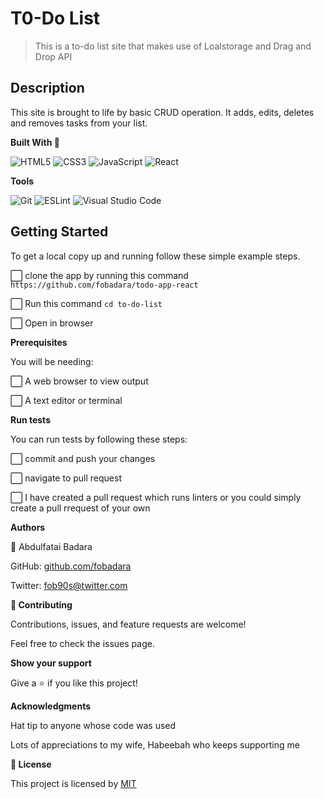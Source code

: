 # T0-Do List
>This is a to-do list site that makes use of Loalstorage and Drag and Drop API

## Description

This site is brought to life by basic CRUD operation. It adds, edits, deletes and removes tasks from your list. 

**Built With :hammer:**

![HTML5](https://img.shields.io/badge/html5-%23E34F26.svg?style=for-the-badge&logo=html5&logoColor=white) 
![CSS3](https://img.shields.io/badge/css3-%231572B6.svg?style=for-the-badge&logo=css3&logoColor=white)
![JavaScript](https://img.shields.io/badge/javascript-%23323330.svg?style=for-the-badge&logo=javascript&logoColor=%23F7DF1E)
![React](https://img.shields.io/badge/react-%2320232a.svg?style=for-the-badge&logo=react&logoColor=%2361DAFB)

**Tools**

![Git](https://img.shields.io/badge/git-%23F05033.svg?style=for-the-badge&logo=git&logoColor=white)
![ESLint](https://img.shields.io/badge/ESLint-4B3263?style=for-the-badge&logo=eslint&logoColor=white)
![Visual Studio Code](https://img.shields.io/badge/Visual%20Studio%20Code-0078d7.svg?style=for-the-badge&logo=visual-studio-code&logoColor=white) 

## Getting Started

To get a local copy up and running follow these simple example steps.

⬜ clone the app by running this command `https://github.com/fobadara/todo-app-react`

⬜ Run this command `cd to-do-list`

⬜ Open in browser

**Prerequisites**

You will be needing:

⬜ A web browser to view output

⬜ A text editor or terminal

**Run tests**

You can run tests by following these steps:

⬜ commit and push your changes

⬜ navigate to pull request

⬜ I have created a pull request which runs linters or you could simply create a pull rrequest of your own

**Authors**

👤 Abdulfatai Badara

GitHub: [github.com/fobadara](github.com/fobadara)

Twitter: [fob90s@twitter.com](fob90s@twitter.com)

**🤝 Contributing**

Contributions, issues, and feature requests are welcome!

Feel free to check the issues page.

**Show your support**

Give a ⭐️ if you like this project!

**Acknowledgments**

Hat tip to anyone whose code was used

Lots of appreciations to my wife, Habeebah who keeps supporting me

**📝 License**

This project is licensed by [MIT](LICENSE)

